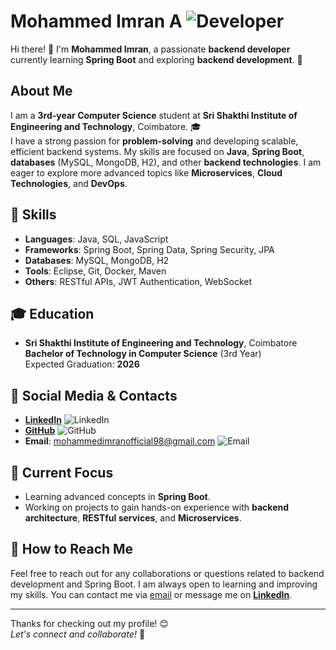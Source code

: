 # Mohammed Imran A  ![Developer](https://img.shields.io/badge/Developer-Backend-green)

Hi there! 👋 I'm **Mohammed Imran**, a passionate **backend developer** currently learning **Spring Boot** and exploring **backend development**. 🚀

## About Me

I am a **3rd-year Computer Science** student at **Sri Shakthi Institute of Engineering and Technology**, Coimbatore. 🎓  
I have a strong passion for **problem-solving** and developing scalable, efficient backend systems. My skills are focused on **Java**, **Spring Boot**, **databases** (MySQL, MongoDB, H2), and other **backend technologies**. I am eager to explore more advanced topics like **Microservices**, **Cloud Technologies**, and **DevOps**.

## 🔧 Skills

- **Languages**: Java, SQL, JavaScript
- **Frameworks**: Spring Boot, Spring Data, Spring Security, JPA
- **Databases**: MySQL, MongoDB, H2
- **Tools**: Eclipse, Git, Docker, Maven
- **Others**: RESTful APIs, JWT Authentication, WebSocket

## 🎓 Education

- **Sri Shakthi Institute of Engineering and Technology**, Coimbatore  
  **Bachelor of Technology in Computer Science** (3rd Year)  
  Expected Graduation: **2026**

## 📱 Social Media & Contacts

- [**LinkedIn**](https://www.linkedin.com/in/amohammedimran) ![LinkedIn](https://img.shields.io/badge/LinkedIn-blue?style=flat&logo=linkedin)
- [**GitHub**](https://github.com/MohammedImran004) ![GitHub](https://img.shields.io/badge/GitHub-black?style=flat&logo=github)
- **Email**: [mohammedimranofficial98@gmail.com](mailto:mohammedimranofficial98@gmail.com) ![Email](https://img.shields.io/badge/Email-green?style=flat&logo=gmail)

## 🚀 Current Focus

- Learning advanced concepts in **Spring Boot**.  
- Working on projects to gain hands-on experience with **backend architecture**, **RESTful services**, and **Microservices**.

## 📝 How to Reach Me

Feel free to reach out for any collaborations or questions related to backend development and Spring Boot. I am always open to learning and improving my skills. You can contact me via [email](mailto:mohammedimranofficial98@gmail.com) or message me on [**LinkedIn**](https://www.linkedin.com/in/amohammedimran).

---

Thanks for checking out my profile! 😊  
*Let's connect and collaborate!* 🤝
